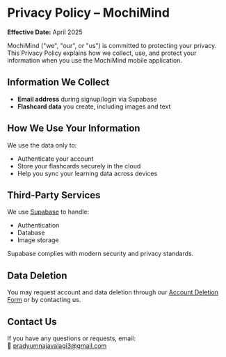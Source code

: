 
# Privacy Policy – MochiMind

**Effective Date:** April 2025

MochiMind ("we", "our", or "us") is committed to protecting your privacy. This Privacy Policy explains how we collect, use, and protect your information when you use the MochiMind mobile application.

## Information We Collect

- **Email address** during signup/login via Supabase
- **Flashcard data** you create, including images and text

## How We Use Your Information

We use the data only to:
- Authenticate your account
- Store your flashcards securely in the cloud
- Help you sync your learning data across devices

## Third-Party Services

We use [Supabase](https://supabase.com) to handle:
- Authentication
- Database
- Image storage

Supabase complies with modern security and privacy standards.

## Data Deletion

You may request account and data deletion through our [Account Deletion Form](https://docs.google.com/forms/d/e/1FAIpQLSfTzaT3yh2DegMqGxfteO9uHn8b6Lp2QMKCFrTpDZneEmiPcw/viewform?usp=header) or by contacting us.

## Contact Us

If you have any questions or requests, email:  
📧 pradyumnajavalagi3@gmail.com

